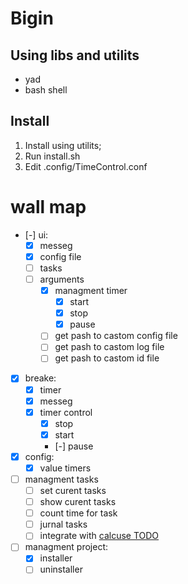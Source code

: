 # Bigin
## Using libs and utilits
- yad
- bash shell
## Install
1) Install using utilits;
1) Run install.sh
1) Edit .config/TimeControl.conf

# wall map
- [-] ui:
    - [x] messeg
    - [x] config file
    - [ ] tasks
    - [ ] arguments
        - [x] managment timer
            - [x] start
            - [x] stop
            - [x] pause
        - [ ] get pash to castom config file
        - [ ] get pash to castom log file
        - [ ] get pash to castom id file
- [x] breake:
    - [x] timer
    - [x] messeg
    - [x] timer control
        - [x] stop
        - [x] start
        - [-] pause
- [x] config:
    - [x] value timers
- [ ] managment tasks
    - [ ] set curent tasks
    - [ ] show curent tasks
    - [ ] count time for task
    - [ ] jurnal tasks
    - [ ] integrate with [calcuse TODO](~/.local/share/calcuse/todo)
- [ ] managment project:
    - [x] installer
    - [ ] uninstaller
